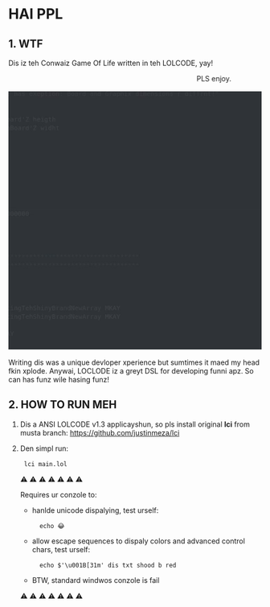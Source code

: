 # HAI PPL

## 1. WTF

Dis iz teh Conwaiz Game Of Life written in teh LOLCODE, yay!

<marquee>PLS enjoy.</marquee>

![Alt Text](lolgame.gif)

Writing dis was a unique devloper xperience but sumtimes it maed my head fkin xplode.
Anywai, LOCLODE iz a greyt DSL for developing funni apz. So can has funz wile hasing funz!

## 2. HOW TO RUN MEH

1. Dis a ANSI LOLCODE v1.3 applicayshun, so pls install original **lci** from musta branch:
https://github.com/justinmeza/lci

2. Den simpl run:

        lci main.lol


    ⚠️ ⚠️ ⚠️ ⚠️ ⚠️ ⚠️ ⚠️

    Requires ur conzole to:
    * hanlde unicode dispalying, test urself:
            
            echo 😂

    * allow escape sequences to dispaly colors and advanced control chars, test urself:

            echo $'\u001B[31m' dis txt shood b red

    * BTW, standard windwos conzole is fail

    ⚠️ ⚠️ ⚠️ ⚠️ ⚠️ ⚠️ ⚠️